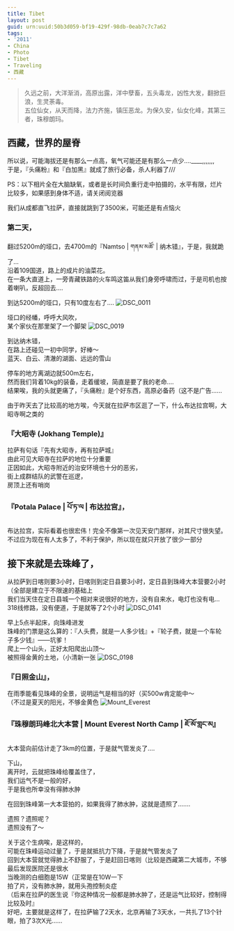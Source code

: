 ```yaml
---
title: Tibet
layout: post
guid: urn:uuid:50b3d059-bf19-429f-98db-0eab7c7c7a62
tags:
- '2011'
- China
- Photo
- Tibet
- Traveling
- 西藏
---
```


> 久远之前，大洋渐消，高原出露，洋中孽畜，五头毒龙，凶性大发，翻掀巨浪，生灵荼毒。<br>
> 五位仙女，从天而降，法力齐施，镇压恶龙。为保久安，仙女化峰，其第三者，珠穆朗玛。


## 西藏，世界的屋脊
所以说，可能海拔还是有那么一点高，氧气可能还是有那么一点少....____,,,,,,, <br>
于是，『头痛粉』和『白加黑』就成了旅行必备，杀人利器了///

PS：以下相片全在大脑缺氧，或者是长时间负重行走中拍摄的，水平有限，烂片比较多，如果感到身体不适，请关闭阅览器

我们从成都直飞拉萨，直接就跳到了3500米，可能还是有点恼火

### 第二天，
翻过5200m的垭口，去4700m的『Namtso | གནམ་མཚོ་ | 纳木错』，于是，我就跪了...  <br>
沿着109国道，路上的成片的油菜花。<br>
在一条大直道上，一旁青藏铁路的火车鸣这笛从我们身旁呼啸而过，于是司机也按着喇叭，反超回去....

到达5200m的垭口，只有10度左右了....
![DSC_0011](https://farm7.staticflickr.com/6012/5960057654_1712856820_b.jpg)

垭口的经幡，呼呼大风吹，<br>
某个家伙在那里架了一个脚架
![DSC_0019](https://farm7.staticflickr.com/6021/5960057658_c6a3408544_b.jpg)

到达纳木错，<br>
在路上还碰见一初中同学，好棒～<br>
蓝天、白云、清澈的湖面、远远的雪山<br>

停车的地方离湖边就500m左右，<br>
然而我们背着10kg的装备，走着缓坡，简直是要了我的老命....<br>
结果唉，我的头就更痛了，『头痛粉』是个好东西，高原必备药（这不是广告......

由于昨天去了比较高的地方唉，今天就在拉萨市区逛了一下，什么布达拉宫啊，大昭寺啊之类的

### 『大昭寺 (Jokhang Temple)』
拉萨有句话『先有大昭寺，再有拉萨城』<br>
由此可见大昭寺在拉萨的地位十分重要<br>
正因如此，大昭寺附近的治安环境也十分的恶劣，<br>
街上成群结队的武警在巡逻，<br>
房顶上还有哨岗

### 『Potala Palace | པོ་ཏ་ལ | 布达拉宫』，
布达拉宫，实际看着也很宏伟！完全不像第一次见天安门那样，对其尺寸很失望。<br>
不过应为现在有人太多了，不利于保护，所以现在就只开放了很少一部分

## 接下来就是去珠峰了，
从拉萨到日喀则要3小时，日喀则到定日县要3小时，定日县到珠峰大本营要2小时（全部是建立于不限速的基础上<br>
我们当天住在定日县城一个相对来说很好的地方，没有自来水，电灯也没有电...<br>
318线修路，没有便道，于是就等了2个小时
![DSC_0141](https://farm7.staticflickr.com/6024/5959534873_8949fa1b5e_b.jpg)

早上5点半起床，向珠峰进发<br>
珠峰的门票是这么算的：『人头费，就是一人多少钱』+『轮子费，就是一个车轮子多少钱』——坑爹！<br>
爬上一个山头，正好太阳爬出山顶～ <br>
被照得金黄的土地，（小清新一张
![DSC_0198](https://farm7.staticflickr.com/6006/5959534885_c02c0f1377_b.jpg)

### 『日照金山』，
在雨季能看见珠峰的全景，说明运气是相当的好（买500w肯定能中～<br>
（不过是夏天的阳光，不够金黄色
![Mount_Everest](https://farm7.staticflickr.com/6016/5959534893_348339d1ec_b.jpg)


### 『珠穆朗玛峰北大本营 | Mount Everest North Camp | ཇོ་མོ་གླང་མ』
大本营向前估计走了3km的位置，于是就气管发炎了....  

下山，<br>
离开时，云就把珠峰给覆盖住了，<br>
我们运气不是一般的好，<br>
于是我也所幸没有得肺水肿

在回到珠峰第一大本营拍的，如果我得了肺水肿，这就是遗照了.......

遗照？遗照呢？<br>
遗照没有了～

关于这个生病唉，是这样的，<br>
可能在珠峰运动过量了，于是就抵抗力下降，于是就气管发炎了<br>
回到大本营就觉得肺上不舒服了，于是赶回日喀则（比较是西藏第二大城市，不够最后发现医院还是很水<br>
当晚测的白细胞是15W（正常是在10W一下<br>
拍了片，没有肺水肿，就用头孢控制炎症<br>
（后来在拉萨的医生说『你这种情况一般都是肺水肿了，还是运气比较好，控制得比较及时』<br>
好吧，主要就是这样了，在拉萨输了2天水，北京再输了3天水，一共扎了13个针眼，拍了3次X光......